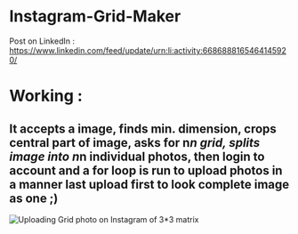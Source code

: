 # Instagram-Grid-Maker

Post on LinkedIn : https://www.linkedin.com/feed/update/urn:li:activity:6686888165464145920/

Working :
============
It accepts a image, finds min. dimension, crops central part of image, asks for n*n grid, splits image into n*n individual photos, then login to account and a for loop is run to upload photos in a manner last upload first to look complete image as one ;)
------------------------------------

![Uploading Grid photo on Instagram of 3*3 matrix](https://github.com/imvickykumar999/Instagram-Grid-Maker/blob/master/WhatsApp%20Image%202020-07-09%20at%2010.34.15.jpeg)
